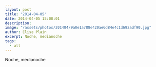 ```yaml
---
layout: post
title: "2014-04-05"
date: 2014-04-05 15:00:01
description: 
image: "/assets/photos/201404/9a0e1a788e420ae6d84e4c1d692adf90.jpg"
author: Elise Plain
excerpt: Noche, medianoche
tags: 
  - all
---
```


Noche, medianoche
<p></p>
